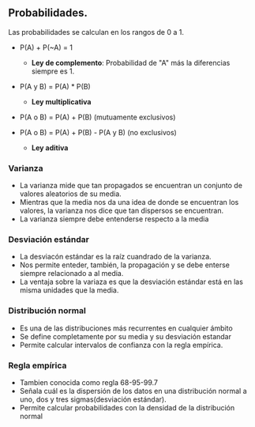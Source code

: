 ## Probabilidades.

Las probabilidades se calculan en los rangos de 0 a 1.

- P(A) + P(~A) = 1 
    - **Ley de complemento**: Probabilidad de "A" más la diferencias siempre es 1.

- P(A y B) = P(A) * P(B)
    - **Ley multiplicativa**

- P(A o B) = P(A) + P(B) (mutuamente exclusivos)
- P(A o B) = P(A) + P(B) - P(A y B) (no exclusivos)
    - **Ley aditiva**


### Varianza
- La varianza mide que tan propagados se encuentran un conjunto de valores aleatorios de su media.
- Mientras que la media nos da una idea de donde se encuentran los valores, la varianza nos dice que tan dispersos se encuentran.
- La varianza siempre debe entenderse respecto a la media

### Desviación estándar

- La desviacón estándar es la raíz cuandrado de la varianza.
- Nos permite enteder, también, la propagación y se debe enterse siempre relacionado a al media.
- La ventaja sobre la variaza es que la desviación estándar está en las misma unidades que la media.

### Distribución normal

- Es una de las distribuciones más recurrentes en cualquier ámbito
- Se define completamente por su media y su desviación estandar
- Permite calcular intervalos de confianza con la regla empírica.

### Regla empírica

- Tambien conocida como regla 68-95-99.7
- Señala cuál es la dispersión de los datos en una distribución normal a uno, dos y tres sigmas(desviación estándar).
- Permite calcular probabilidades con la densidad de la distribución normal


